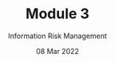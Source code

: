 ---
title: Module 3
subtitle: Information Risk Management
layout: default
modal-id: 3
date: 08 Mar 2022
img: module-3.jpg
thumbnail: module-3.jpg
alt: image-alt
project-date: 20 Sep 2022
tutor: Dr Stelios Sotiriadis
unit: 12
description: Information Risk Management
---